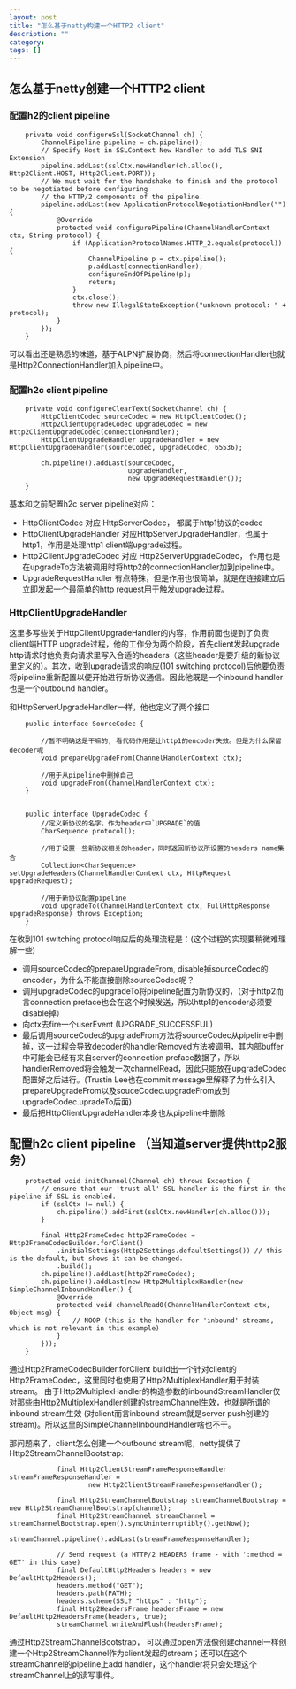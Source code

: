 ```yaml
---
layout: post
title: "怎么基于netty构建一个HTTP2 client"
description: ""
category: 
tags: []
---
```



## 怎么基于netty创建一个HTTP2 client

### 配置h2的client pipeline
```
    private void configureSsl(SocketChannel ch) {
        ChannelPipeline pipeline = ch.pipeline();
        // Specify Host in SSLContext New Handler to add TLS SNI Extension
        pipeline.addLast(sslCtx.newHandler(ch.alloc(), Http2Client.HOST, Http2Client.PORT));
        // We must wait for the handshake to finish and the protocol to be negotiated before configuring
        // the HTTP/2 components of the pipeline.
        pipeline.addLast(new ApplicationProtocolNegotiationHandler("") {
            @Override
            protected void configurePipeline(ChannelHandlerContext ctx, String protocol) {
                if (ApplicationProtocolNames.HTTP_2.equals(protocol)) {
                    ChannelPipeline p = ctx.pipeline();
                    p.addLast(connectionHandler);
                    configureEndOfPipeline(p);
                    return;
                }
                ctx.close();
                throw new IllegalStateException("unknown protocol: " + protocol);
            }
        });
    }
```
可以看出还是熟悉的味道，基于ALPN扩展协商，然后将connectionHandler也就是Http2ConnectionHandler加入pipeline中。


<!--more-->

### 配置h2c client pipeline

```
    private void configureClearText(SocketChannel ch) {
        HttpClientCodec sourceCodec = new HttpClientCodec();
        Http2ClientUpgradeCodec upgradeCodec = new Http2ClientUpgradeCodec(connectionHandler);
        HttpClientUpgradeHandler upgradeHandler = new HttpClientUpgradeHandler(sourceCodec, upgradeCodec, 65536);

        ch.pipeline().addLast(sourceCodec,
                              upgradeHandler,
                              new UpgradeRequestHandler());
    }
```
基本和之前配置h2c server pipeline对应：
- HttpClientCodec 对应 HttpServerCodec， 都属于http1协议的codec
- HttpClientUpgradeHandler 对应HttpServerUpgradeHandler，也属于http1，作用是处理http1 client端upgrade过程。
- Http2ClientUpgradeCodec 对应 Http2ServerUpgradeCodec， 作用也是在upgradeTo方法被调用时将http2的connectionHandler加到pipeline中。
- UpgradeRequestHandler 有点特殊，但是作用也很简单，就是在连接建立后立即发起一个最简单的http request用于触发upgrade过程。


### HttpClientUpgradeHandler

这里多写些关于HttpClientUpgradeHandler的内容，作用前面也提到了负责client端HTTP upgrade过程，他的工作分为两个阶段，首先client发起upgrade http请求时他负责向请求里写入合适的headers（这些header是要升级的新协议里定义的）。其次，收到upgrade请求的响应(101 switching protocol)后他要负责将pipeline重新配置以便开始进行新协议通信。因此他既是一个inbound handler也是一个outbound handler。

和HttpServerUpgradeHandler一样，他也定义了两个接口
```
    public interface SourceCodec {

        //暂不明确这是干嘛的, 看代码作用是让http1的encoder失效。但是为什么保留decoder呢
        void prepareUpgradeFrom(ChannelHandlerContext ctx);

        //用于从pipeline中删掉自己
        void upgradeFrom(ChannelHandlerContext ctx);
    }

    
    public interface UpgradeCodec {
        //定义新协议的名字，作为header中`UPGRADE`的值
        CharSequence protocol();
        
        //用于设置一些新协议相关的header，同时返回新协议所设置的headers name集合
        Collection<CharSequence> setUpgradeHeaders(ChannelHandlerContext ctx, HttpRequest upgradeRequest);

        //用于新协议配置pipeline
        void upgradeTo(ChannelHandlerContext ctx, FullHttpResponse upgradeResponse) throws Exception;
    }
```

在收到101 switching protocol响应后的处理流程是：(这个过程的实现要稍微难理解一些)

- 调用sourceCodec的prepareUpgradeFrom, disable掉sourceCodec的encoder，为什么不能直接删除sourceCodec呢？
- 调用upgradeCodec的upgradeTo将pipeline配置为新协议的，（对于http2而言connection preface也会在这个时候发送，所以http1的encoder必须要disable掉）
- 向ctx去fire一个userEvent  (UPGRADE_SUCCESSFUL)
- 最后调用sourceCodec的upgradeFrom方法将sourceCodec从pipeline中删掉，这一过程会导致decoder的handlerRemoved方法被调用，其内部buffer中可能会已经有来自server的connection preface数据了，所以handlerRemoved将会触发一次channelRead，因此只能放在upgradeCodec配置好之后进行。(Trustin Lee也在commit message里解释了为什么引入prepareUpgradeFrom以及souceCodec.upgradeFrom放到upgradeCodec.upradeTo后面)
- 最后把HttpClientUpgradeHandler本身也从pipeline中删除


## 配置h2c client pipeline （当知道server提供http2服务）

```
    protected void initChannel(Channel ch) throws Exception {
        // ensure that our 'trust all' SSL handler is the first in the pipeline if SSL is enabled.
        if (sslCtx != null) {
            ch.pipeline().addFirst(sslCtx.newHandler(ch.alloc()));
        }

        final Http2FrameCodec http2FrameCodec = Http2FrameCodecBuilder.forClient()
            .initialSettings(Http2Settings.defaultSettings()) // this is the default, but shows it can be changed.
            .build();
        ch.pipeline().addLast(http2FrameCodec);
        ch.pipeline().addLast(new Http2MultiplexHandler(new SimpleChannelInboundHandler() {
            @Override
            protected void channelRead0(ChannelHandlerContext ctx, Object msg) {
                // NOOP (this is the handler for 'inbound' streams, which is not relevant in this example)
            }
        }));
    }
```
通过Http2FrameCodecBuilder.forClient build出一个针对client的Http2FrameCodec，这里同时也使用了Http2MultiplexHandler用于封装stream。
由于Http2MultiplexHandler的构造参数的inboundStreamHandler仅对那些由Http2MultiplexHandler创建的streamChannel生效，也就是所谓的inbound stream生效 (对client而言inbound stream就是server push创建的stream)。所以这里的SimpleChannelInboundHandler啥也不干。

那问题来了，client怎么创建一个outbound stream呢，netty提供了Http2StreamChannelBootstrap:

```
            final Http2ClientStreamFrameResponseHandler streamFrameResponseHandler =
                    new Http2ClientStreamFrameResponseHandler();

            final Http2StreamChannelBootstrap streamChannelBootstrap = new Http2StreamChannelBootstrap(channel);
            final Http2StreamChannel streamChannel = streamChannelBootstrap.open().syncUninterruptibly().getNow();
            streamChannel.pipeline().addLast(streamFrameResponseHandler);

            // Send request (a HTTP/2 HEADERS frame - with ':method = GET' in this case)
            final DefaultHttp2Headers headers = new DefaultHttp2Headers();
            headers.method("GET");
            headers.path(PATH);
            headers.scheme(SSL? "https" : "http");
            final Http2HeadersFrame headersFrame = new DefaultHttp2HeadersFrame(headers, true);
            streamChannel.writeAndFlush(headersFrame);
```

通过Http2StreamChannelBootstrap， 可以通过open方法像创建channel一样创建一个Http2StreamChannel作为client发起的stream；还可以在这个streamChannel的pipeline上add handler，这个handler将只会处理这个streamChannel上的读写事件。